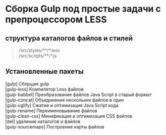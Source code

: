 # Сборка Gulp под простые задачи с препроцессором LESS

## структура каталогов файлов и стилей
>./src/styles/\*\*/\*.less\
>./src/scripts/\*\*/\*.js

## Установленные пакеты
[gulp] Сборщик gulp\
[gulp-less] Компилятор Less файлов\
[gulp-babbel] Преобразование файлов Java Script в старый формат\
[gulp-concat] Объединение нескольких файлов в один\
[gulp-uglify] Сжатие и оптимизация Java Script кода\
[gulp-rename] Переименовывание файлов\
[gulp-clean-css] Минификация и оптимизация CSS файлов\
[del] удаление каталогов и файлов\
[gulp-sourcemaps] Построение карты файлов
